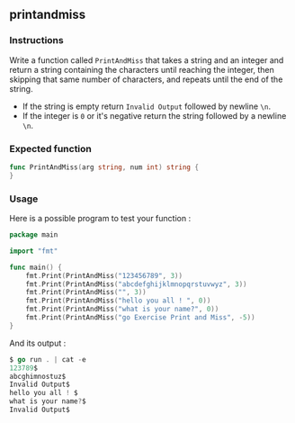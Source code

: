 ## printandmiss

### Instructions

Write a function called `PrintAndMiss` that takes a string and an integer and return a string containing the characters until reaching the integer, then skipping that same number of characters, and repeats until the end of the string.

- If the string is empty return `Invalid Output` followed by newline `\n`.
- If the integer is `0` or it's negative return the string followed by a newline `\n`.


### Expected function

```go
func PrintAndMiss(arg string, num int) string {
}
```
### Usage

Here is a possible program to test your function :

```go
package main

import "fmt"

func main() {
	fmt.Print(PrintAndMiss("123456789", 3))
 	fmt.Print(PrintAndMiss("abcdefghijklmnopqrstuvwyz", 3))
 	fmt.Print(PrintAndMiss("", 3))
 	fmt.Print(PrintAndMiss("hello you all ! ", 0))
 	fmt.Print(PrintAndMiss("what is your name?", 0))
 	fmt.Print(PrintAndMiss("go Exercise Print and Miss", -5))
}
```

And its output :

```go
$ go run . | cat -e
123789$
abcghimnostuz$
Invalid Output$
hello you all ! $
what is your name?$
Invalid Output$
```
